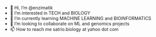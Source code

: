 - 👋 Hi, I’m @enzimatik
- 👀 I’m interested in TECH and BIOLOGY 
- 🌱 I’m currently learning MACHINE LEARNING and BIOINFORMATICS
- 💞️ I’m looking to collaborate on ML and genomics projects
- 📫 How to reach me satrio.biology at yahoo dot com
